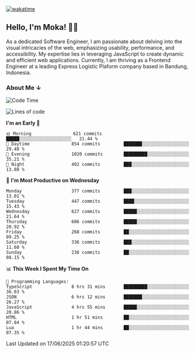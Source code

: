 [![wakatime](https://wakatime.com/badge/user/af9abd23-dba3-4dbe-973c-b045a9417a55.svg?style=social)](https://wakatime.com/@af9abd23-dba3-4dbe-973c-b045a9417a55)
## Hello, I'm Moka! 👋🏼


As a dedicated Software Engineer, I am passionate about delving into the visual intricacies of the web, emphasizing usability, performance, and accessibility. My expertise lies in leveraging JavaScript to create dynamic and efficient web applications. Currently, I am thriving as a Frontend Engineer at a leading Express Logistic Plaform company based in Bandung, Indonesia.

### About Me ↓

<!--START_SECTION:waka-->
![Code Time](http://img.shields.io/badge/Code%20Time-12%2C213%20hrs%2051%20mins-blue)

![Lines of code](https://img.shields.io/badge/From%20Hello%20World%20I%27ve%20Written-5.6%20million%20lines%20of%20code-blue)

**I'm an Early 🐤** 

```text
🌞 Morning                621 commits         █████░░░░░░░░░░░░░░░░░░░░   21.44 % 
🌆 Daytime                854 commits         ███████░░░░░░░░░░░░░░░░░░   29.48 % 
🌃 Evening                1020 commits        █████████░░░░░░░░░░░░░░░░   35.21 % 
🌙 Night                  402 commits         ███░░░░░░░░░░░░░░░░░░░░░░   13.88 % 
```
📅 **I'm Most Productive on Wednesday** 

```text
Monday                   377 commits         ███░░░░░░░░░░░░░░░░░░░░░░   13.01 % 
Tuesday                  447 commits         ████░░░░░░░░░░░░░░░░░░░░░   15.43 % 
Wednesday                627 commits         █████░░░░░░░░░░░░░░░░░░░░   21.64 % 
Thursday                 606 commits         █████░░░░░░░░░░░░░░░░░░░░   20.92 % 
Friday                   268 commits         ██░░░░░░░░░░░░░░░░░░░░░░░   09.25 % 
Saturday                 336 commits         ███░░░░░░░░░░░░░░░░░░░░░░   11.60 % 
Sunday                   236 commits         ██░░░░░░░░░░░░░░░░░░░░░░░   08.15 % 
```


📊 **This Week I Spent My Time On** 

```text
💬 Programming Languages: 
TypeScript               8 hrs 31 mins       █████████░░░░░░░░░░░░░░░░   36.03 % 
JSON                     6 hrs 12 mins       ███████░░░░░░░░░░░░░░░░░░   26.27 % 
JavaScript               4 hrs 55 mins       █████░░░░░░░░░░░░░░░░░░░░   20.86 % 
HTML                     1 hr 51 mins        ██░░░░░░░░░░░░░░░░░░░░░░░   07.84 % 
Lua                      1 hr 44 mins        ██░░░░░░░░░░░░░░░░░░░░░░░   07.35 % 
```


 Last Updated on 17/06/2025 01:20:57 UTC
<!--END_SECTION:waka-->
